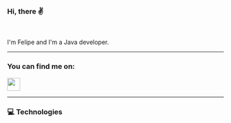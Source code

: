 <h3>
  Hi, there &#9996;
</h3>
<br>

I'm Felipe and I'm a Java developer.
<br>

<hr>

<h3>
  You can find me on:
</h3>
<a href="https://www.linkedin.com/in/felipe-zmata/"><img src="https://www.pngitem.com/pimgs/m/498-4987196_linkedin-logo-png-linkedin-in-icon-transparent-png.png"  style="width: 30px; height: 30px; max-width: 100%;"></a>

<hr>

<h3>
<p>&#128187; Technologies </p>
</h3>
